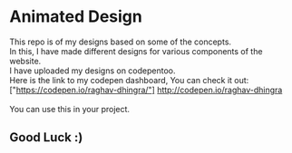 # Animated Design
This repo is of my designs based on some of the concepts.<br>
In this, I have made different designs for various components of the website.
<br>
I have uploaded my designs on codepentoo. <br>
Here is the link to my codepen dashboard, You can check it out:<Br>
["https://codepen.io/raghav-dhingra/"] http://codepen.io/raghav-dhingra</a> <br>
<Br>
You can use this in your project.<br>
## Good Luck :)
